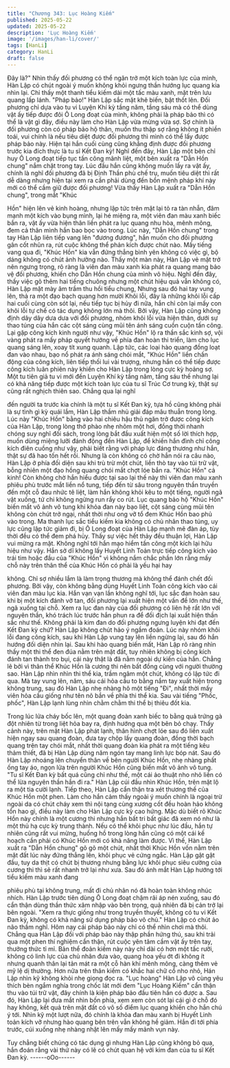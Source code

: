 ```yaml
---
title: "Chương 343: Lục Hoàng Kiếm"
published: 2025-05-22
updated: 2025-05-22
description: 'Lục Hoàng Kiếm'
image: '/images/han-li/cover/'
tags: [HanLi]
category: HanLi
draft: false
---
```


Đây là?"
Nhìn thấy đối phương có thể ngăn trở một kích toàn lực của mình,
Hàn Lập có chút ngoài ý muốn không khỏi ngưng thần hướng lục
quang kia nhìn lại.
Chỉ thấy một thanh tiểu kiếm dài một tấc màu xanh, mặt trên lưu
quang lấp lánh.
"Pháp bảo!" Hàn Lập sắc mặt khẽ biến, bật thốt lên.
Đối phương chỉ dựa vào tu vi Luyện Khí kỳ tầng năm, tầng sáu
mà có thể dùng vật ấy tiếp được đôi Ô Long đoạt của mình, không
phải là pháp bảo thì có thể là vật gì đây, điều này làm cho Hàn
Lập vừa mừng vừa sợ.
Sợ chính là đối phương còn có pháp bảo hộ thân, muốn thu thập
sợ rằng không ít phiền toái, vui chính là nếu tiêu diệt được đối
phương thì mình có thể lấy được pháp bảo này.
Hiện tại hắn cuối cùng cũng khẳng định được đối phương trước
kia đích thực là tu sĩ Kết Đan kỳ!
Nghĩ đến đây, Hàn Lập một bên chỉ huy Ô Long đoạt tiếp tục tấn
công mãnh liệt, một bên xuất ra "Dẫn Hồn chung" nắm chặt trong
tay.
Lúc đầu hắn cũng không muốn lấy ra vật ấy, chính là nghĩ đối
phương đã bị Định Thần phù chế trụ, muốn tiêu diệt thì rất dễ
dàng nhưng hiện tại xem ra cần phải dùng đến bổn mệnh pháp
khí này mới có thể cầm giữ được đối phương!
Vừa thấy Hàn Lập xuất ra "Dẫn Hồn chung", trong mắt "Khúc

Hồn" hiện lên vẻ kinh hoàng, nhưng lập tức trên mặt lại tỏ ra tàn
nhẫn, đâm mạnh một kích vào bụng mình, lại hé miệng ra, một
viên đan màu xanh biếc bắn ra, vật ấy vừa hiện thân liền phát ra
lục quang nhu hòa, mênh mông, đem cả thân mình hắn bao bọc
vào trong.
Lúc này, "Dẫn Hồn chung" trong tay Hàn Lập liên tiếp vang lên
"đương đương", hắn muốn cho đối phương gân cốt nhũn ra, rút
cuộc không thể phản kích được chút nào.
Mấy tiếng vang qua đi, "Khúc Hồn" kia vẫn đứng thẳng bình yên
không có việc gì, bộ dáng không có chút ảnh hưởng nào.
Thấy một màn này, Hàn Lập vẻ mặt trở nên ngưng trọng, rõ ràng
là viên đan màu xanh kia phát ra quang mang bảo vệ đối phương,
khiến cho Dẫn Hồn chung của mình vô hiệu.
Nghĩ đến đây, thấy việc gõ thêm hai tiếng chuông nhưng một chút
hiệu quả vẫn không có, Hàn Lập mặt mày âm trầm thu hồi tiểu
chung, Nhưng sau đó hai tay vung lên, thả ra một đạo bạch quang
hơn mười Khôi lỗi, đây là những khôi lỗi cấp hai cuối cùng còn sót
lại, nếu tiếp tục bị hủy đi nữa, hắn chỉ còn lại mấy con khôi lỗi tự
chế có tác dụng không lớn mà thôi.
Bởi vậy, Hàn Lập cũng không định dây dây dưa dưa với đối
phương, nhóm khôi lỗi vừa hiện thân, dưới sự thao túng của hắn
các cột sáng cùng mũi tên ánh sáng cuồn cuộn tấn công.
Lại gặp công kích kinh người như vậy, "Khúc Hồn" lộ ra thần sắc
kinh sợ, vội vàng phát ra mấy pháp quyết hướng về phía đan
hoàn thi triển, làm cho lục quang sáng lên, xoay tít xung quanh.
Lập tức, các loại hào quang đồng loạt đan vào nhau, bạo nổ phát
ra ánh sáng chói mắt, "Khúc Hồn" liền chấn động của công kích,
liên tiếp thối lui vài trượng, nhưng hắn có thể tiếp được công kích
luân phiên này khiến cho Hàn Lập trong lòng cực kỳ hoảng sợ.
Một tu tiên giả tu vi mới đến Luyện Khí kỳ tầng năm, tầng sáu thế
nhưng lại có khả năng tiếp được một kích toàn lực của tu sĩ Trúc
Cơ trung kỳ, thật sự cũng rất nghịch thiên sao. Chẳng qua lại nghĩ

đến người ta trước kia chính là một tu sĩ Kết Đan kỳ, tựa hồ cũng
không phải là sự tình gì kỳ quái lắm, Hàn Lập thầm nhủ giải đáp
mâu thuẫn trong lòng.
Lúc này "Khúc Hồn" bằng vào hai chiêu hậu thủ ngăn trở được
công kích của Hàn Lập, trong lòng thở phào nhẹ nhõm một hơi,
đồng thời nhanh chóng suy nghĩ đối sách, trong lòng bắt đầu xuất
hiện một số lời thích hợp, muốn dùng miệng lưỡi đánh động đến
Hàn Lập, để khiến hắn đình chỉ công kích điên cuồng như vậy,
phải biết rằng với pháp lực đáng thương như hắn, thật sự đã hao
tốn hết rồi.
Nhưng là còn không có chờ hắn nói ra câu nào, Hàn Lập ở phía
đối diện sau khi trù trừ một chút, liền thò tay vào túi trữ vật, bỗng
nhiên một đạo hồng quang chói mắt chợt lóe bắn ra.
"Khúc Hồn" cả kinh!
Còn không chờ hắn hiểu được tại sao lại thế này thì viên đan màu
xanh phiêu phù trước mắt liền nổ tung, tiếp đến từ sâu trong
nguyên thần truyền đến một cỗ đau nhức tê liệt, làm hắn không
khỏi kêu to một tiếng, người ngã vật xuống, tứ chi không ngừng
run rẩy co rút.
Lục quang bảo hộ "Khúc Hồn" biến mất vô ảnh vô tung khi khỏa
đan này bạo liệt, cột sáng cùng mũi tên không còn chút trở ngại,
nhất thời như ong vỡ tổ đem Khúc Hồn bao phủ vào trong.
Ma thanh lục sắc tiểu kiếm kia không có chủ nhân thao túng, uy
lực cũng lập tức giảm đi, bị Ô Long đoạt của Hàn Lập mạnh mẽ
đàn áp, tùy thời đều có thể đem phá hủy.
Thấy sự việc hết thảy đều thuận lợi, Hàn Lập vui mừng ra mặt.
Không nghĩ tới hắn mạo hiểm tấn công một kích lại hữu hiệu như
vậy.
Hắn sở dĩ không lấy Huyết Linh Toản trực tiếp công kích vào trái
tim hoặc đầu của "Khúc Hồn" vì không nắm chắc phần lớn rằng
mấy chỗ này trên thân thể của Khúc Hồn có phải là yếu hại hay

không.
Chỉ sợ nhiều lắm là làm trọng thương mà không thể đánh chết đối
phương.
Bởi vậy, còn không bằng dùng Huyết Linh Toản công kích vào cái
viên đan màu lục kia.
Hắn vạn vạn lần không nghĩ tới, lục sắc đan hoàn sau khi bị một
kích đánh vỡ tan, đối phương lại xuất hiện một vấn đề lớn như
thế, ngã xuống tại chỗ.
Xem ra lục đan này của đối phương có liên hệ rất lớn với nguyên
thần, khó trách lúc trước hắn phun ra để đối địch lại xuất hiện thần
sắc như thế.
Không phải là kim đan do đối phương ngưng luyện khi đạt đến
Kết Đan kỳ chứ? Hàn Lập không chút hảo ý ngầm đoán.
Lúc này nhóm khôi lỗi đang công kích, sau khi Hàn Lập vung tay
lên liền ngừng lại, sau đó hắn hướng đối diện nhìn lại.
Sau khi hào quang biến mất, Hàn Lập rõ ràng nhìn thấy một thi
thể đen đúa nằm trên mặt đất, tuy nhiên không bị công kích đánh
tan thành tro bụi, cái này thật là đã nằm ngoài dự kiến của hắn.
Chẳng lẽ bởi vì thân thể Khúc Hồn là cương thi nên bất đồng cùng
với người thường sao.
Hàn Lập nhìn nhìn thi thể kia, trầm ngâm một chút, không có lập
tức đi qua.
Mà tay vung lên, năm, sáu cái hỏa cầu to bằng nắm tay xuất hiện
trong không trung, sau đó Hàn Lập nhẹ nhàng hô một tiếng "Đi",
nhất thời mấy viên hỏa cầu giống như tên nõ bắn về phía thi thể
kia.
Sau vài tiếng "Phốc, phốc", Hàn Lập lạnh lùng nhìn chằm chằm
thi thể bị thiêu đốt kia.

Trong lúc lửa cháy bốc lên, một quang đoàn xanh biếc to bằng
quả trứng gà đột nhiên từ trong liệt hỏa bay ra, định hướng qua
một bên bỏ chạy.
Thấy cảnh này, trên mặt Hàn Lập phát lạnh, thân hình chợt lóe
sau đó liền xuất hiện ngay sau quang đoàn, đưa tay chộp lấy
quang đoàn, đồng thời bạch quang trên tay chói mắt, nhất thời
quang đoàn kia phát ra một tiếng kêu thảm thiết, đã bị Hàn Lập
dùng năm ngón tay mang linh lực bóp nát.
Sau đó Hàn Lập nhoáng lên chuyển thân về bên người Khúc Hồn,
nhẹ nhàng phất ống tay áo, ngọn lửa trên người Khúc Hồn cũng
biến mất vô ảnh vô tung.
"Tu sĩ Kết Đan kỳ bất quá cũng chỉ như thế, một cái ảo thuật nho
nhỏ liền có thể lừa nguyên thần hắn đi ra." Hàn Lập cúi đầu nhìn
Khúc Hồn, trên mặt lộ ra một tia cười lạnh.
Tiếp theo, Hàn Lập cẩn thận tra xét thương thế của Khúc Hồn một
phen.
Làm cho hắn cảm thấy ngoài ý muốn chính là ngoại trừ ngoài da
có chút cháy xem thì nội tạng cùng xương cốt đều hoàn hảo
không tổn hao gì, điều này làm cho Hàn Lập cực kỳ cao hứng.
Mặc dù biết rõ Khúc Hồn này chính là một cương thi nhưng hắn
bất tri bất giác đã xem nó như là một thủ hạ cực kỳ trung thành.
Nếu có thể khôi phục như lúc đầu, hắn tự nhiên cũng rất vui
mừng, huống hồ trong lòng hắn cũng có một cái kế hoạch cần
phải có Khúc Hồn mới có khả năng làm được.
Vì thế, Hàn Lập xuất ra "Dẫn Hồn chung" gõ gõ một chút, nhất
thời Khúc Hồn vốn nằm trên mặt đất lúc này đứng thẳng lên, khôi
phục vẻ cứng ngắc.
Hàn Lập gật gật đầu, tuy da thịt có chút bị thương nhưng bằng lực
khôi phục siêu cường của cương thi thì sẽ rất nhanh trở lại như
xưa.
Sau đó ánh mắt Hàn Lập hướng tới tiểu kiếm màu xanh đang

phiêu phù tại không trung, mất đi chủ nhân nó đã hoàn toàn
không nhúc nhích.
Hàn Lập trước tiên dùng Ô Long đoạt chậm rãi áp nén xuống, sau
đó cẩn thận dùng thần thức xâm nhập vào bên trong, quả nhiên
đã bị cản trở lại bên ngoài.
"Xem ra thực giống như trong truyền thuyết, không có tu vi Kết
Đan kỳ, không có khả năng sử dụng pháp bảo vô chủ." Hàn Lập
có chút ảo não thầm nghĩ.
Hôm nay cái pháp bảo này chỉ có thể nhìn chơi mà thôi.
Chẳng qua Hàn Lập đối với pháp bảo này thập phần hứng thú,
sau khi trải qua một phen thí nghiệm cẩn thận, rút cuộc yên tâm
cầm vật ấy trên tay, thưởng thức tỉ mỉ.
Bản thể đoản kiếm này này chỉ dài có hơn một tấc rưỡi, không có
linh lực của chủ nhân đưa vào, quang hoa yếu ớt đi không ít
nhưng quanh thân lại tản mát ra một cỗ hàn khí mênh mông, càng
thêm vẻ mỹ lệ dị thường.
Hơn nữa trên thân kiếm có khắc hai chữ cổ nho nhỏ, Hán Lập
nhìn kỹ không khỏi nhẹ giọng đọc ra.
"Lục hoàng"
Hàn Lập vô cùng yêu thích bèn ngắm nghía trong chốc lát mới
đem "Lục Hoàng Kiếm" cẩn thận thu vào túi trữ vật, đây chính là
kiện pháp bảo đầu tiên hắn có được a.
Sau đó, Hàn Lập lại đưa mắt nhìn bốn phía, xem xem còn sót lại
cái gì ở chỗ đó hay không, kết quả trên mặt đất có vô số điểm lục
quang khiến cho hắn chú ý tới.
Nhìn kỹ một lượt nữa, đó chính là khỏa đan màu xanh bị Huyết
Linh toản kích vỡ nhưng hào quang bên trên vẫn không hề giảm.
Hắn đi tới phía trước, cúi xuống nhẹ nhàng nhặt lên mấy mấy
mảnh vụn này.

Tuy chẳng biết chúng có tác dụng gì nhưng Hàn Lập cũng không
bỏ qua, hắn đoán rằng vài thứ này có lẽ có chút quan hệ với kim
đan của tu sĩ Kết Đan kỳ.
------oOo------
